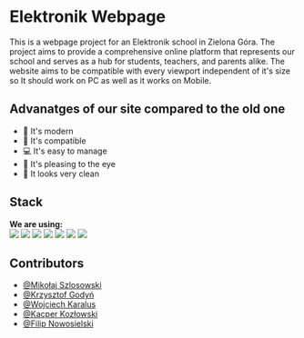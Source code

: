 
# Elektronik Webpage

This is a webpage project for an Elektronik school in Zielona Góra. The project aims to provide a comprehensive online platform that represents our school and serves as a hub for students, teachers, and parents alike.
The website aims to be compatible with every viewport independent of it's size so It should work on PC as well as it works on Mobile.

## Advanatges of our site compared to the old one
- 🚀 It's modern
- 🔗 It's compatible
- 💻 It's easy to manage
- 🙂 It's pleasing to the eye
- 🌟 It looks very clean

## Stack

**We are using:** 
<br/><img src="https://img.shields.io/badge/strapi-2F2E8B?style=for-the-badge&logo=strapi&logoColor=white"/> 
<img src="https://img.shields.io/badge/next%20js-000000?style=for-the-badge&logo=nextdotjs&logoColor=white"/>
<img src="https://img.shields.io/badge/TypeScript-007ACC?style=for-the-badge&logo=typescript&logoColor=white"/>
<img src="https://img.shields.io/badge/Tailwind_CSS-38B2AC?style=for-the-badge&logo=tailwind-css&logoColor=white"/>
<img src="https://img.shields.io/badge/React-20232A?style=for-the-badge&logo=react&logoColor=61DAFB"/>
<img src="https://img.shields.io/badge/shadcn%2Fui-000000?style=for-the-badge&logo=shadcnui&logoColor=white"/>
<img src="https://img.shields.io/badge/Docker-2CA5E0?style=for-the-badge&logo=docker&logoColor=white"/>


## Contributors

- [@Mikołaj Szlosowski](https://github.com/Pullolo)
- [@Krzysztof Godyń](https://github.com/Verti1234)
- [@Wojciech Karalus](https://github.com/Iveq12)
- [@Kacper Kozłowski](https://github.com/Carpye)
- [@Filip Nowosielski](https://github.com/Nowosielski123)





